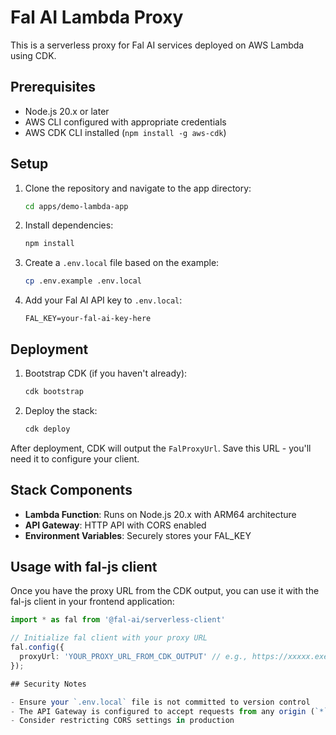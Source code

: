 # Fal AI Lambda Proxy

This is a serverless proxy for Fal AI services deployed on AWS Lambda using CDK.

## Prerequisites

- Node.js 20.x or later
- AWS CLI configured with appropriate credentials
- AWS CDK CLI installed (`npm install -g aws-cdk`)

## Setup

1. Clone the repository and navigate to the app directory:

   ```bash
   cd apps/demo-lambda-app
   ```

2. Install dependencies:

   ```bash
   npm install
   ```

3. Create a `.env.local` file based on the example:

   ```bash
   cp .env.example .env.local
   ```

4. Add your Fal AI API key to `.env.local`:
   ```
   FAL_KEY=your-fal-ai-key-here
   ```

## Deployment

1. Bootstrap CDK (if you haven't already):

   ```bash
   cdk bootstrap
   ```

2. Deploy the stack:
   ```bash
   cdk deploy
   ```

After deployment, CDK will output the `FalProxyUrl`. Save this URL - you'll need it to configure your client.

## Stack Components

- **Lambda Function**: Runs on Node.js 20.x with ARM64 architecture
- **API Gateway**: HTTP API with CORS enabled
- **Environment Variables**: Securely stores your FAL_KEY

## Usage with fal-js client

Once you have the proxy URL from the CDK output, you can use it with the fal-js client in your frontend application:

```typescript
import * as fal from '@fal-ai/serverless-client'

// Initialize fal client with your proxy URL
fal.config({
  proxyUrl: 'YOUR_PROXY_URL_FROM_CDK_OUTPUT' // e.g., https://xxxxx.execute-api.region.amazonaws.com
});

## Security Notes

- Ensure your `.env.local` file is not committed to version control
- The API Gateway is configured to accept requests from any origin (`*`)
- Consider restricting CORS settings in production
```
